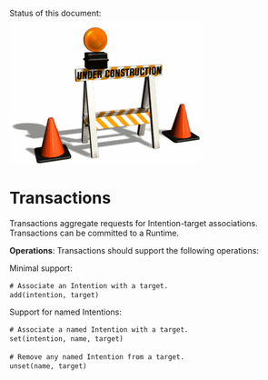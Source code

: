 Status of this document:
![](../_assets/under-construction-flashing-barracade-animation.gif)

# Transactions

Transactions aggregate requests for Intention-target associations. Transactions can be committed to a Runtime.

**Operations**: Transactions should support the following operations:

Minimal support:

    # Associate an Intention with a target.
    add(intention, target)
    
Support for named Intentions:
    
    # Associate a named Intention with a target.
    set(intention, name, target)
    
    # Remove any named Intention from a target.
    unset(name, target)

